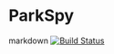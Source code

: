 # ParkSpy

markdown [![Build Status](https://travis-ci.org/<owner>/<repo>.svg?branch=master)](https://travis-ci.org/<owner>/<repo>)
